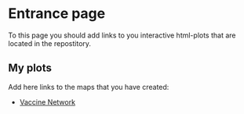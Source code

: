 # Entrance page

To this page you should add links to you interactive html-plots that are located in the repostitory.

## My plots

Add here links to the maps that you have created:

* [Vaccine Network](https://datafeast71.github.io/COVID19_plots/COVID_Vaccine_network.html)
